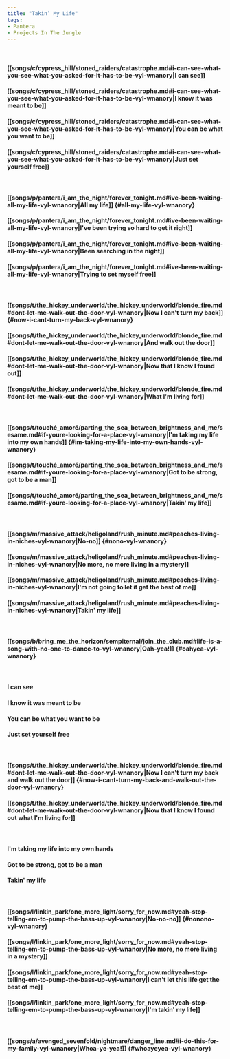 ```yaml
---
title: "Takin’ My Life"
tags:
- Pantera
- Projects In The Jungle
---
```

&nbsp;
#### [[songs/c/cypress_hill/stoned_raiders/catastrophe.md#i-can-see-what-you-see-what-you-asked-for-it-has-to-be-vyl-wnanory|I can see]]
#### [[songs/c/cypress_hill/stoned_raiders/catastrophe.md#i-can-see-what-you-see-what-you-asked-for-it-has-to-be-vyl-wnanory|I know it was meant to be]]
#### [[songs/c/cypress_hill/stoned_raiders/catastrophe.md#i-can-see-what-you-see-what-you-asked-for-it-has-to-be-vyl-wnanory|You can be what you want to be]]
#### [[songs/c/cypress_hill/stoned_raiders/catastrophe.md#i-can-see-what-you-see-what-you-asked-for-it-has-to-be-vyl-wnanory|Just set yourself free]]
&nbsp;
#### [[songs/p/pantera/i_am_the_night/forever_tonight.md#ive-been-waiting-all-my-life-vyl-wnanory|All my life]] {#all-my-life-vyl-wnanory}
#### [[songs/p/pantera/i_am_the_night/forever_tonight.md#ive-been-waiting-all-my-life-vyl-wnanory|I've been trying so hard to get it right]]
#### [[songs/p/pantera/i_am_the_night/forever_tonight.md#ive-been-waiting-all-my-life-vyl-wnanory|Been searching in the night]]
#### [[songs/p/pantera/i_am_the_night/forever_tonight.md#ive-been-waiting-all-my-life-vyl-wnanory|Trying to set myself free]]
&nbsp;
#### [[songs/t/the_hickey_underworld/the_hickey_underworld/blonde_fire.md#dont-let-me-walk-out-the-door-vyl-wnanory|Now I can't turn my back]] {#now-i-cant-turn-my-back-vyl-wnanory}
#### [[songs/t/the_hickey_underworld/the_hickey_underworld/blonde_fire.md#dont-let-me-walk-out-the-door-vyl-wnanory|And walk out the door]]
#### [[songs/t/the_hickey_underworld/the_hickey_underworld/blonde_fire.md#dont-let-me-walk-out-the-door-vyl-wnanory|Now that I know I found out]]
#### [[songs/t/the_hickey_underworld/the_hickey_underworld/blonde_fire.md#dont-let-me-walk-out-the-door-vyl-wnanory|What I'm living for]]
&nbsp;
#### [[songs/t/touché_amoré/parting_the_sea_between_brightness_and_me/sesame.md#if-youre-looking-for-a-place-vyl-wnanory|I'm taking my life into my own hands]] {#im-taking-my-life-into-my-own-hands-vyl-wnanory}
#### [[songs/t/touché_amoré/parting_the_sea_between_brightness_and_me/sesame.md#if-youre-looking-for-a-place-vyl-wnanory|Got to be strong, got to be a man]]
#### [[songs/t/touché_amoré/parting_the_sea_between_brightness_and_me/sesame.md#if-youre-looking-for-a-place-vyl-wnanory|Takin' my life]]
&nbsp;
#### [[songs/m/massive_attack/heligoland/rush_minute.md#peaches-living-in-niches-vyl-wnanory|No-no]] {#nono-vyl-wnanory}
#### [[songs/m/massive_attack/heligoland/rush_minute.md#peaches-living-in-niches-vyl-wnanory|No more, no more living in a mystery]]
#### [[songs/m/massive_attack/heligoland/rush_minute.md#peaches-living-in-niches-vyl-wnanory|I'm not going to let it get the best of me]]
#### [[songs/m/massive_attack/heligoland/rush_minute.md#peaches-living-in-niches-vyl-wnanory|Takin' my life]]
&nbsp;
#### [[songs/b/bring_me_the_horizon/sempiternal/join_the_club.md#life-is-a-song-with-no-one-to-dance-to-vyl-wnanory|Oah-yea!]] {#oahyea-vyl-wnanory}
&nbsp;
#### I can see
#### I know it was meant to be
#### You can be what you want to be
#### Just set yourself free
&nbsp;
#### [[songs/t/the_hickey_underworld/the_hickey_underworld/blonde_fire.md#dont-let-me-walk-out-the-door-vyl-wnanory|Now I can't turn my back and walk out the door]] {#now-i-cant-turn-my-back-and-walk-out-the-door-vyl-wnanory}
#### [[songs/t/the_hickey_underworld/the_hickey_underworld/blonde_fire.md#dont-let-me-walk-out-the-door-vyl-wnanory|Now that I know I found out what I'm living for]]
&nbsp;
#### I'm taking my life into my own hands
#### Got to be strong, got to be a man
#### Takin' my life
&nbsp;
#### [[songs/l/linkin_park/one_more_light/sorry_for_now.md#yeah-stop-telling-em-to-pump-the-bass-up-vyl-wnanory|No-no-no]] {#nonono-vyl-wnanory}
#### [[songs/l/linkin_park/one_more_light/sorry_for_now.md#yeah-stop-telling-em-to-pump-the-bass-up-vyl-wnanory|No more, no more living in a mystery]]
#### [[songs/l/linkin_park/one_more_light/sorry_for_now.md#yeah-stop-telling-em-to-pump-the-bass-up-vyl-wnanory|I can't let this life get the best of me]]
#### [[songs/l/linkin_park/one_more_light/sorry_for_now.md#yeah-stop-telling-em-to-pump-the-bass-up-vyl-wnanory|I'm takin' my life]]
&nbsp;
#### [[songs/a/avenged_sevenfold/nightmare/danger_line.md#i-do-this-for-my-family-vyl-wnanory|Whoa-ye-yea!]] {#whoayeyea-vyl-wnanory}
